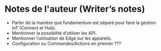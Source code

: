 # Notes de l'auteur (Writer’s notes)

* Parler de la manière que fundamentum est séparé pour faire la gestion IoT (Connect et Hub).&#x20;
* Mentionner la possibilité d’utiliser les API.&#x20;
* Mentionner l’utilisation de Edge sur les appareils.&#x20;
* Configuration ou Commandes/Actions en premier ???


